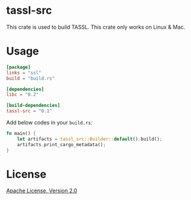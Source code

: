 # tassl-src

This crate is used to build TASSL. This crate only works on Linux & Mac.

# Usage

```toml
[package]
links = "ssl"
build = "build.rs"

[dependencies]
libc = "0.2"

[build-dependencies]
tassl-src = "0.1"
```

Add below codes in your `build.rs`:

```rust
fn main() {
    let artifacts = tassl_src::Builder::default().build();
    artifacts.print_cargo_metadata();
}
```

# License

[Apache License, Version 2.0](./LICENSE)
